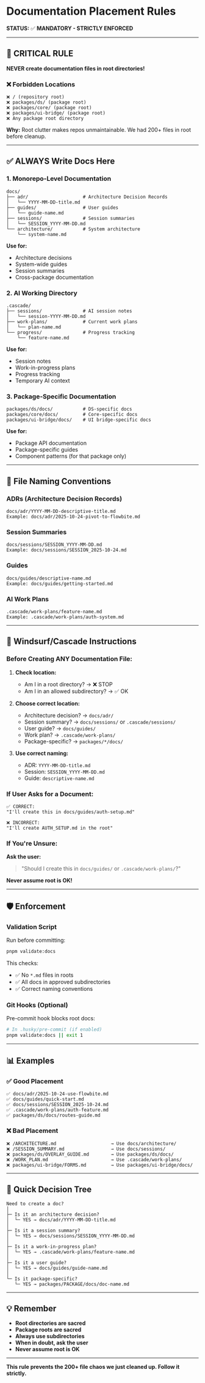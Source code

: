 # Documentation Placement Rules

**STATUS:** ✅ **MANDATORY - STRICTLY ENFORCED**

---

## 🚨 **CRITICAL RULE**

**NEVER create documentation files in root directories!**

### ❌ Forbidden Locations

```
❌ / (repository root)
❌ packages/ds/ (package root)
❌ packages/core/ (package root)
❌ packages/ui-bridge/ (package root)
❌ Any package root directory
```

**Why:** Root clutter makes repos unmaintainable. We had 200+ files in root before cleanup.

---

## ✅ **ALWAYS Write Docs Here**

### 1. **Monorepo-Level Documentation**

```
docs/
├── adr/                    # Architecture Decision Records
│   └── YYYY-MM-DD-title.md
├── guides/                 # User guides
│   └── guide-name.md
├── sessions/               # Session summaries
│   └── SESSION_YYYY-MM-DD.md
└── architecture/           # System architecture
    └── system-name.md
```

**Use for:**
- Architecture decisions
- System-wide guides
- Session summaries
- Cross-package documentation

### 2. **AI Working Directory**

```
.cascade/
├── sessions/               # AI session notes
│   └── session-YYYY-MM-DD.md
├── work-plans/             # Current work plans
│   └── plan-name.md
└── progress/               # Progress tracking
    └── feature-name.md
```

**Use for:**
- Session notes
- Work-in-progress plans
- Progress tracking
- Temporary AI context

### 3. **Package-Specific Documentation**

```
packages/ds/docs/           # DS-specific docs
packages/core/docs/         # Core-specific docs
packages/ui-bridge/docs/    # UI bridge-specific docs
```

**Use for:**
- Package API documentation
- Package-specific guides
- Component patterns (for that package only)

---

## 📝 **File Naming Conventions**

### ADRs (Architecture Decision Records)
```
docs/adr/YYYY-MM-DD-descriptive-title.md
Example: docs/adr/2025-10-24-pivot-to-flowbite.md
```

### Session Summaries
```
docs/sessions/SESSION_YYYY-MM-DD.md
Example: docs/sessions/SESSION_2025-10-24.md
```

### Guides
```
docs/guides/descriptive-name.md
Example: docs/guides/getting-started.md
```

### AI Work Plans
```
.cascade/work-plans/feature-name.md
Example: .cascade/work-plans/auth-system.md
```

---

## 🤖 **Windsurf/Cascade Instructions**

### Before Creating ANY Documentation File:

1. **Check location:**
   - Am I in a root directory? → ❌ STOP
   - Am I in an allowed subdirectory? → ✅ OK

2. **Choose correct location:**
   - Architecture decision? → `docs/adr/`
   - Session summary? → `docs/sessions/` or `.cascade/sessions/`
   - User guide? → `docs/guides/`
   - Work plan? → `.cascade/work-plans/`
   - Package-specific? → `packages/*/docs/`

3. **Use correct naming:**
   - ADR: `YYYY-MM-DD-title.md`
   - Session: `SESSION_YYYY-MM-DD.md`
   - Guide: `descriptive-name.md`

### If User Asks for a Document:

```
✅ CORRECT:
"I'll create this in docs/guides/auth-setup.md"

❌ INCORRECT:
"I'll create AUTH_SETUP.md in the root"
```

### If You're Unsure:

**Ask the user:**
> "Should I create this in `docs/guides/` or `.cascade/work-plans/`?"

**Never assume root is OK!**

---

## 🛡️ **Enforcement**

### Validation Script

Run before committing:
```bash
pnpm validate:docs
```

This checks:
- ✅ No `*.md` files in roots
- ✅ All docs in approved subdirectories
- ✅ Correct naming conventions

### Git Hooks (Optional)

Pre-commit hook blocks root docs:
```bash
# In .husky/pre-commit (if enabled)
pnpm validate:docs || exit 1
```

---

## 📊 **Examples**

### ✅ Good Placement

```
✅ docs/adr/2025-10-24-use-flowbite.md
✅ docs/guides/quick-start.md
✅ docs/sessions/SESSION_2025-10-24.md
✅ .cascade/work-plans/auth-feature.md
✅ packages/ds/docs/routes-guide.md
```

### ❌ Bad Placement

```
❌ /ARCHITECTURE.md                    → Use docs/architecture/
❌ /SESSION_SUMMARY.md                 → Use docs/sessions/
❌ packages/ds/OVERLAY_GUIDE.md        → Use packages/ds/docs/
❌ /WORK_PLAN.md                       → Use .cascade/work-plans/
❌ packages/ui-bridge/FORMS.md         → Use packages/ui-bridge/docs/
```

---

## 🎯 **Quick Decision Tree**

```
Need to create a doc?
│
├─ Is it an architecture decision?
│  └─ YES → docs/adr/YYYY-MM-DD-title.md
│
├─ Is it a session summary?
│  └─ YES → docs/sessions/SESSION_YYYY-MM-DD.md
│
├─ Is it a work-in-progress plan?
│  └─ YES → .cascade/work-plans/feature-name.md
│
├─ Is it a user guide?
│  └─ YES → docs/guides/guide-name.md
│
└─ Is it package-specific?
   └─ YES → packages/PACKAGE/docs/doc-name.md
```

---

## 💡 **Remember**

- **Root directories are sacred**
- **Package roots are sacred**
- **Always use subdirectories**
- **When in doubt, ask the user**
- **Never assume root is OK**

---

**This rule prevents the 200+ file chaos we just cleaned up. Follow it strictly.**

